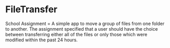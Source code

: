 # FileTransfer

School Assignment = A simple app to move a group of files from one folder to another.  The assignment specified that a user should have the choice between transferring either all of the files or only those which were modified within the past 24 hours.
